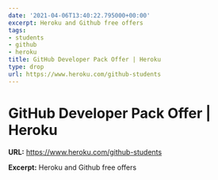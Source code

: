 ```yaml
---
date: '2021-04-06T13:40:22.795000+00:00'
excerpt: Heroku and Github free offers
tags:
- students
- github
- heroku
title: GitHub Developer Pack Offer | Heroku
type: drop
url: https://www.heroku.com/github-students
---
```


# GitHub Developer Pack Offer | Heroku

**URL:** https://www.heroku.com/github-students

**Excerpt:** Heroku and Github free offers
